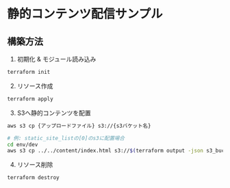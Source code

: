 # 静的コンテンツ配信サンプル

## 構築方法

1. 初期化 & モジュール読み込み

```sh
terraform init
```

2. リソース作成

```sh
terraform apply
```

3. S3へ静的コンテンツを配置

```sh
aws s3 cp {アップロードファイル} s3://{s3バケット名}

# 例: static_site_listの[0]のs3に配置場合
cd env/dev
aws s3 cp ../../content/index.html s3://$(terraform output -json s3_bucket_list | jq -r '.[0]')
```

4. リソース削除

```SH
terraform destroy
```
